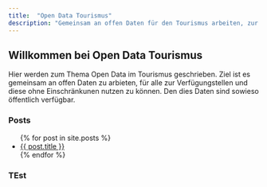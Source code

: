 ```yaml
---
title:  "Open Data Tourismus"
description: "Gemeinsam an offen Daten für den Tourismus arbeiten, zur Verfügungstellen und ohne Einschränkunen weiterverwenden."
---
```


## Willkommen bei Open Data Tourismus

Hier werden zum Thema Open Data im Tourismus geschrieben.
Ziel ist es gemeinsam an offen Daten zu arbieten, für alle zur Verfügungstellen und diese ohne Einschränkunen nutzen zu können.
Den dies Daten sind sowieso öffentlich verfügbar.

### Posts

<ul>
  {% for post in site.posts %}
    <li>
      <a href="{{ post.url }}">{{ post.title }}</a>
    </li>
  {% endfor %}
</ul>

### TEst